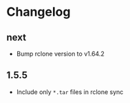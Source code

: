 # Changelog

## next
- Bump rclone version to v1.64.2

## 1.5.5

- Include only `*.tar` files in rclone sync
